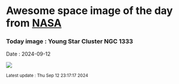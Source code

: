 
# Awesome space image of the day from [NASA](https://api.nasa.gov/)

### Today image : Young Star Cluster NGC 1333
Date : 2024-09-12

![](https://apod.nasa.gov/apod/image/2409/NGC1333Webb1024.jpg)

<small>Latest update : Thu Sep 12 23:17:17 2024</small>
        